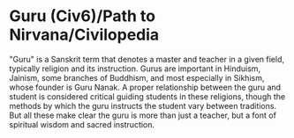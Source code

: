 # Guru (Civ6)/Path to Nirvana/Civilopedia

"Guru" is a Sanskrit term that denotes a master and teacher in a given field, typically religion and its instruction. Gurus are important in Hinduism, Jainism, some branches of Buddhism, and most especially in Sikhism, whose founder is Guru Nanak. A proper relationship between the guru and student is considered critical guiding students in these religions, though the methods by which the guru instructs the student vary between traditions. But all these make clear the guru is more than just a teacher, but a font of spiritual wisdom and sacred instruction.